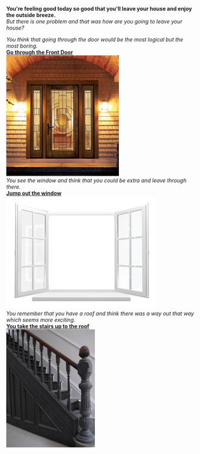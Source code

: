 **You're feeling good today so good that you'll leave your house and enjoy the outside breeze.**  
*But there is one problem and that was how are you going to leave your house?*  

*You think that going through the door would be the most logical but the most boring.*  
[**Go through the Front Door**](directions/outside.md)  
![](/images/doornight.png)  
*You see the window and think that you could be extra and leave through there.*  
[**Jump out the window**](directions/outside.md)  
![](/images/window.jpg)  
*You remember that you have a roof and think there was a way out that way which seems more exciting.*  
[**You take the stairs up to the roof**](directions/roof1.md)  
![](/images/darkstair.jpg)

